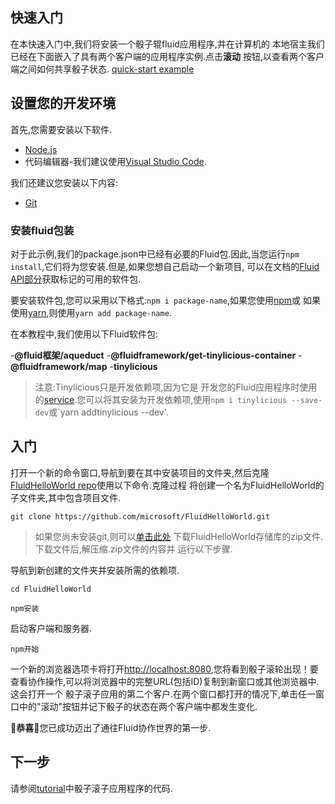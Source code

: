 ## 快速入门
在本快速入门中,我们将安装一个骰子辊fluid应用程序,并在计算机的
本地宿主我们已经在下面嵌入了具有两个客户端的应用程序实例.点击**滚动**
按钮,以查看两个客户端之间如何共享骰子状态.
[quick-start example](https://fluidframework.com/docs/get-started/quick-start/)
## 设置您的开发环境

首先,您需要安装以下软件.

- [Node.js](https://nodejs.org/en/download)
- 代码编辑器-我们建议使用[Visual Studio Code](https://code.visualstudio.com/).

我们还建议您安装以下内容:

- [Git](https://git-scm.com/downloads)

### 安装fluid包装

对于此示例,我们的package.json中已经有必要的Fluid包.因此,当您运行`npm
install`,它们将为您安装.但是,如果您想自己启动一个新项目,
可以在文档的[Fluid API部分](https://fluidframework.com/apis/)获取标记的可用的软件包.

要安装软件包,您可以采用以下格式:`npm i package-name`,如果您使用[npm](https://docs.npmjs.com/)或
如果使用[yarn](https://yarnpkg.com/),则使用`yarn add package-name`.

在本教程中,我们使用以下Fluid软件包:

-**@fluid框架/aqueduct**
-**@fluidframework/get-tinylicious-container**
-**@fluidframework/map**
-**tinylicious**
  
>注意:Tinylicious只是开发依赖项,因为它是
开发您的Fluid应用程序时使用的[service](/concepts/service.md).您可以将其安装为开发依赖项,使用`npm i tinylicious --save-dev`或`yarn addtinylicious --dev'.

## 入门

打开一个新的命令窗口,导航到要在其中安装项目的文件夹,然后克隆
[FluidHelloWorld repo](https://github.com/microsoft/FluidHelloWorld)使用以下命令.克隆过程
将创建一个名为FluidHelloWorld的子文件夹,其中包含项目文件.

```
git clone https://github.com/microsoft/FluidHelloWorld.git
```

>如果您尚未安装git,则可以[单击此处](https://github.com/microsoft/FluidHelloWorld/archive/main.zip)
下载FluidHelloWorld存储库的zip文件.下载文件后,解压缩.zip文件的内容并
运行以下步骤.

导航到新创建的文件夹并安装所需的依赖项.

```
cd FluidHelloWorld
```

```
npm安装
```

启动客户端和服务器.

```
npm开始
```

一个新的浏览器选项卡将打开<http://localhost:8080>,您将看到骰子滚轮出现！要查看协作操作,可以将浏览器中的完整URL(包括ID)复制到新窗口或其他浏览器中.这会打开一个
骰子滚子应用的第二个客户.在两个窗口都打开的情况下,单击任一窗口中的"滚动"按钮并记下骰子的状态在两个客户端中都发生变化.

🥳**恭喜**🎉您已成功迈出了通往Fluid协作世界的第一步.

## 下一步

请参阅[tutorial](./tutorial.md)中骰子滚子应用程序的代码.